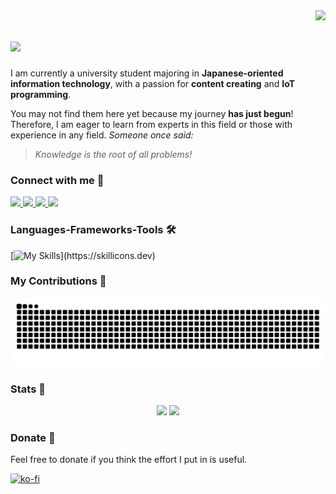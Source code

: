 <img align="right" src="https://visitor-badge.laobi.icu/badge?page_id=PhDoanh.PhDoanh" />

<h1><img src="https://readme-typing-svg.herokuapp.com/?font=Source+Code+Pro&size=30&duration=3000&pause=1000&color=2EF7CE&center=false&vCenter=true&random=true&width=500&height=70&lines=Hello👋🏻+I'm+Doanh.;+Xin+chào👋+Mình+là+Doanh.;+こんにちは👋🏽+ゾアインです。" /></h1>

I am currently a university student majoring in **Japanese-oriented information technology**, with a passion for **content creating** and **IoT programming**. 

You may not find them here yet because my journey **has just begun**! Therefore, I am eager to learn from experts in this field or those with experience in any field. _Someone once said:_

> _Knowledge is the root of all problems!_

### Connect with me 🤝
<div> 
  <a href="https://www.facebook.com/phdcreator" target="_blank">
     <img src="https://img.shields.io/badge/Facebook-0966FE?style=for-the-badge&logo=facebook&logoColor=white" target="_blank" />
  </a>
  <a href="mailto:phdoanh285@gmail.com">
    <img src="https://img.shields.io/badge/Gmail-333333?style=for-the-badge&logo=gmail&logoColor=red" />
  </a>
  <a href="https://www.linkedin.com/in/doanhanma/" target="_blank">
    <img src="https://img.shields.io/badge/LinkedIn-0077B5?style=for-the-badge&logo=linkedin&logoColor=white" target="_blank" />
  </a>
  <a href="https://PhDoanh.github.io" target="_blank">
     <img src="https://img.shields.io/badge/Portfolio-FF5722?style=for-the-badge&logo=todoist&logoColor=white" target="_blank" />
  </a>
</div>
 
### Languages-Frameworks-Tools 🛠️
[![My Skills](https://skillicons.dev/icons?i=js,html,css,c,cpp,py,ts,discord,latex,mysql,npm,obsidian,react,replit,stackoverflow,vscode,git,cmake,nodejs,postgres,qt,powershell,vercel,linux,regex,gcp,figma,githubactions,docker,)](https://skillicons.dev)

### My Contributions 🐍
<div align="center">
<picture>
  <source
    media="(prefers-color-scheme: dark)"
    srcset="https://raw.githubusercontent.com/PhDoanh/PhDoanh/output/github-contribution-grid-snake-dark.svg"
  />
  <source
    media="(prefers-color-scheme: light)"
    srcset="https://raw.githubusercontent.com/PhDoanh/PhDoanh/output/github-contribution-grid-snake.svg"
  />
  <img
    alt="github contribution grid snake animation"
    src="https://raw.githubusercontent.com/PhDoanh/PhDoanh/output/github-contribution-grid-snake.svg"
  />
</picture>
</div>

### Stats 👀 
<div align=center>
<picture>
  <source
    srcset="https://github-readme-stats.vercel.app/api?username=PhDoanh&show_icons=true&theme=merko&rank_icon=github"
    media="(prefers-color-scheme: dark)"
  />
  <source
    srcset="https://github-readme-stats.vercel.app/api?username=PhDoanh&show_icons=true&rank_icon=github"
    media="(prefers-color-scheme: light), (prefers-color-scheme: no-preference)"
  />
  <img src="https://github-readme-stats.vercel.app/api?username=PhDoanh&show_icons=true&rank_icon=github" />
</picture>

<picture>
  <source
    srcset="https://github-readme-stats.vercel.app/api/top-langs/?username=PhDoanh&layout=compact&theme=merko"
    media="(prefers-color-scheme: dark)"
  />
  <source
    srcset="https://github-readme-stats.vercel.app/api/top-langs/?username=PhDoanh&layout=compact&theme=merko"
    media="(prefers-color-scheme: light), (prefers-color-scheme: no-preference)"
  />
  <img src="https://github-readme-stats.vercel.app/api/top-langs/?username=PhDoanh&layout=compact&theme=merko" />
</picture>
</div>

### Donate 🫰
Feel free to donate if you think the effort I put in is useful.

[![ko-fi](https://ko-fi.com/img/githubbutton_sm.svg)](https://ko-fi.com/M4M111S8CI)
